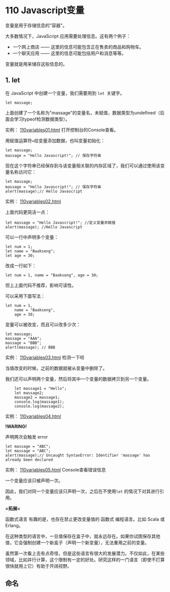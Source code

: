 # 110 Javascript变量

变量是用于存储信息的"容器"。

大多数情况下，JavaScript 应用需要处理信息。这有两个例子：

* 一个网上商店 —— 这里的信息可能包含正在售卖的商品和购物车。
* 一个聊天应用 —— 这里的信息可能包括用户和消息等等。

变量就是用来储存这些信息的。



## 1. let

在 JavaScript 中创建一个变量，我们需要用到 `let `关键字。

```
let massage;
```

上面创建了一个名称为"massage"的变量名，未赋值，数据类型为undefined（后面会学习typeof检测数据类型）。

实例： [110variables01.html](110variables01.html) 打开控制台的Console查看。



用赋值运算符`=`给变量添加数据，也叫变量初始化：

```
let massage;
massage = "Hello Javascript!"; // 保存字符串
```

现在这个字符串已经保存到与该变量相关联的内存区域了，我们可以通过使用该变量名称访问它：

```
let massage;
massage = "Hello Javascript!"; // 保存字符串
alert(massage);// Hello Javascript
```

实例： [110variables02.html](110variables02.html) 



上面代码更简洁一点：

```
let massage = "Hello Javascript!"; //定义变量并赋值
alert(massage); //Hello Javascript
```



可以一行中声明多个变量：

```
let num = 1;
let name = "Baakseng";
let age = 30;
```

改成一行如下：

```
let num = 1, name = "Baakseng", age = 30;
```

但上上面代码不推荐，影响可读性。



可以采用下面写法：

```
let num = 1,
	name = "Baakseng",
	age = 30;
```



变量可以被改变，而且可以改多少次：

```
let massage;
massage = "AAA";
massage = "BBB";
alert(massage); // BBB
```

实例： [110variables03.html](110variables03.html) 检测一下呗

当值改变的时候，之前的数据就被从变量中删除了。



我们还可以声明两个变量，然后将其中一个变量的数据拷贝到另一个变量。

```
    let massage1 = "Hello";
    let massage2;
    massage2 = massage1;
    console.log(massage1);
    console.log(massage2);
```

实例： [110variables04.html](110variables04.html) 



**!WARING!**

声明两次会触发 error

```
let massage = "ABC";
let massage = "ABC";
alert(massage);// Uncaught SyntaxError: Identifier 'massage' has already been declared
```

实例： [110variables05.html](110variables05.html) Console查看错误信息

一个变量应该只被声明一次。

因此，我们对同一个变量应该只声明一次，之后在不使用`let` 的情况下对其进行引用。



**=拓展=**

函数式语言
有趣的是，也存在禁止更改变量值的 函数式 编程语言。比如 Scala 或 Erlang。

在这种类型的语言中，一旦值保存在盒子中，就永远存在。如果你试图保存其他值，它会强制创建一个新盒子（声明一个新变量），无法重用之前的变量。

虽然第一次看上去有点奇怪，但是这些语言有很大的发展潜力。不仅如此，在某些领域，比如并行计算，这个限制有一定的好处。研究这样的一门语言（即使不打算很快就用上它）有助于开阔视野。



## 命名

